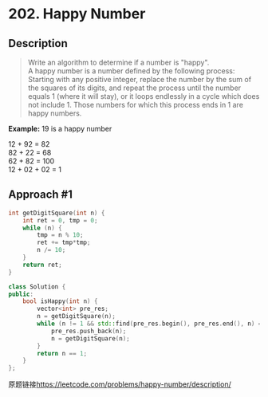 # 202. Happy Number

## Description
>Write an algorithm to determine if a number is "happy".    
A happy number is a number defined by the following process: Starting with any positive integer, replace the number by the sum of the squares of its digits, and repeat the process until the number equals 1 (where it will stay), or it loops endlessly in a cycle which does not include 1. Those numbers for which this process ends in 1 are happy numbers.

**Example:** 19 is a happy number

12 + 92 = 82    
82 + 22 = 68    
62 + 82 = 100    
12 + 02 + 02 = 1

## Approach #1
```C++
int getDigitSquare(int n) {
    int ret = 0, tmp = 0;
    while (n) {
        tmp = n % 10;
        ret += tmp*tmp;
        n /= 10;
    }
    return ret;
}

class Solution {
public:
    bool isHappy(int n) {
        vector<int> pre_res;
        n = getDigitSquare(n);
        while (n != 1 && std::find(pre_res.begin(), pre_res.end(), n) == pre_res.end()) {
            pre_res.push_back(n);
            n = getDigitSquare(n);
        }
        return n == 1;
    }
};

```

原题链接<https://leetcode.com/problems/happy-number/description/>